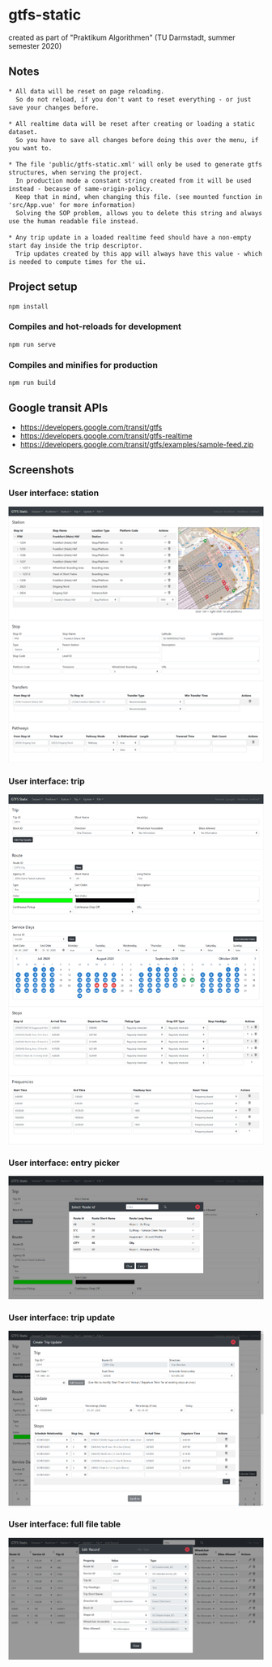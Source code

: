 # gtfs-static
created as part of "Praktikum Algorithmen" (TU Darmstadt, summer semester 2020)

## Notes
```
* All data will be reset on page reloading.
  So do not reload, if you don't want to reset everything - or just save your changes before.

* All realtime data will be reset after creating or loading a static dataset.
  So you have to save all changes before doing this over the menu, if you want to.

* The file 'public/gtfs-static.xml' will only be used to generate gtfs structures, when serving the project.
  In production mode a constant string created from it will be used instead - because of same-origin-policy.
  Keep that in mind, when changing this file. (see mounted function in 'src/App.vue' for more information)
  Solving the SOP problem, allows you to delete this string and always use the human readable file instead.
  
* Any trip update in a loaded realtime feed should have a non-empty start day inside the trip descriptor.
  Trip updates created by this app will always have this value - which is needed to compute times for the ui.
```

## Project setup
```
npm install
```

### Compiles and hot-reloads for development
```
npm run serve
```

### Compiles and minifies for production
```
npm run build
```

## Google transit APIs
* https://developers.google.com/transit/gtfs
* https://developers.google.com/transit/gtfs-realtime
* https://developers.google.com/transit/gtfs/examples/sample-feed.zip

## Screenshots

### User interface: station
![Screenshot](/screenshots/station.png?raw=true)

### User interface: trip
![Screenshot](/screenshots/trip.png?raw=true)

### User interface: entry picker
![Screenshot](/screenshots/picker.png?raw=true)

### User interface: trip update
![Screenshot](/screenshots/realtime.png?raw=true)

### User interface: full file table
![Screenshot](/screenshots/file.png?raw=true)
